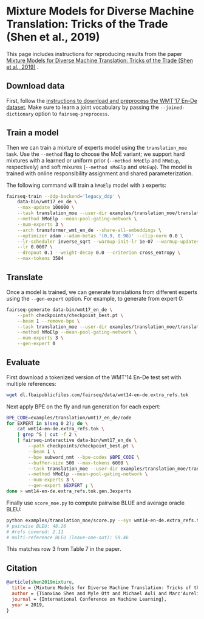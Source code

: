 # Mixture Models for Diverse Machine Translation: Tricks of the Trade (Shen et al., 2019)

This page includes instructions for reproducing results from the
paper [Mixture Models for Diverse Machine Translation: Tricks of the Trade (Shen et al., 2019)](https://arxiv.org/abs/1902.07816)
.

## Download data

First, follow
the [instructions to download and preprocess the WMT'17 En-De dataset](../translation#prepare-wmt14en2desh). Make sure
to learn a joint vocabulary by passing the `--joined-dictionary` option to `fairseq-preprocess`.

## Train a model

Then we can train a mixture of experts model using the `translation_moe` task. Use the `--method` flag to choose the MoE
variant; we support hard mixtures with a learned or uniform prior (`--method hMoElp` and `hMoEup`, respectively) and
soft mixures (`--method sMoElp` and `sMoEup`). The model is trained with online responsibility assignment and shared
parameterization.

The following command will train a `hMoElp` model with `3` experts:

```bash
fairseq-train --ddp-backend='legacy_ddp' \
    data-bin/wmt17_en_de \
    --max-update 100000 \
    --task translation_moe --user-dir examples/translation_moe/translation_moe_src \
    --method hMoElp --mean-pool-gating-network \
    --num-experts 3 \
    --arch transformer_wmt_en_de --share-all-embeddings \
    --optimizer adam --adam-betas '(0.9, 0.98)' --clip-norm 0.0 \
    --lr-scheduler inverse_sqrt --warmup-init-lr 1e-07 --warmup-updates 4000 \
    --lr 0.0007 \
    --dropout 0.1 --weight-decay 0.0 --criterion cross_entropy \
    --max-tokens 3584
```

## Translate

Once a model is trained, we can generate translations from different experts using the `--gen-expert` option. For
example, to generate from expert 0:

```bash
fairseq-generate data-bin/wmt17_en_de \
    --path checkpoints/checkpoint_best.pt \
    --beam 1 --remove-bpe \
    --task translation_moe --user-dir examples/translation_moe/translation_moe_src \
    --method hMoElp --mean-pool-gating-network \
    --num-experts 3 \
    --gen-expert 0
```

## Evaluate

First download a tokenized version of the WMT'14 En-De test set with multiple references:

```bash
wget dl.fbaipublicfiles.com/fairseq/data/wmt14-en-de.extra_refs.tok
```

Next apply BPE on the fly and run generation for each expert:

```bash
BPE_CODE=examples/translation/wmt17_en_de/code
for EXPERT in $(seq 0 2); do \
    cat wmt14-en-de.extra_refs.tok \
    | grep ^S | cut -f 2 \
    | fairseq-interactive data-bin/wmt17_en_de \
        --path checkpoints/checkpoint_best.pt \
        --beam 1 \
        --bpe subword_nmt --bpe-codes $BPE_CODE \
        --buffer-size 500 --max-tokens 6000 \
        --task translation_moe --user-dir examples/translation_moe/translation_moe_src \
        --method hMoElp --mean-pool-gating-network \
        --num-experts 3 \
        --gen-expert $EXPERT ; \
done > wmt14-en-de.extra_refs.tok.gen.3experts
```

Finally use `score_moe.py` to compute pairwise BLUE and average oracle BLEU:

```bash
python examples/translation_moe/score.py --sys wmt14-en-de.extra_refs.tok.gen.3experts --ref wmt14-en-de.extra_refs.tok
# pairwise BLEU: 48.26
# #refs covered: 2.11
# multi-reference BLEU (leave-one-out): 59.46
```

This matches row 3 from Table 7 in the paper.

## Citation

```bibtex
@article{shen2019mixture,
  title = {Mixture Models for Diverse Machine Translation: Tricks of the Trade},
  author = {Tianxiao Shen and Myle Ott and Michael Auli and Marc'Aurelio Ranzato},
  journal = {International Conference on Machine Learning},
  year = 2019,
}
```
